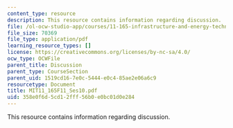 ```yaml
---
content_type: resource
description: This resource contains information regarding discussion.
file: /ol-ocw-studio-app/courses/11-165-infrastructure-and-energy-technology-challenges-fall-2011/358e0f6d5cd12fff56b0e0bc01d0e284_MIT11_165F11_Ses10.pdf
file_size: 70369
file_type: application/pdf
learning_resource_types: []
license: https://creativecommons.org/licenses/by-nc-sa/4.0/
ocw_type: OCWFile
parent_title: Discussion
parent_type: CourseSection
parent_uid: 1519cd16-7e0c-5444-e0c4-85ae2e06a6c9
resourcetype: Document
title: MIT11_165F11_Ses10.pdf
uid: 358e0f6d-5cd1-2fff-56b0-e0bc01d0e284
---
```

This resource contains information regarding discussion.